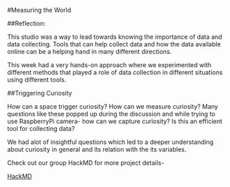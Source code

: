 #Measuring the World

##Reflection:

This studio was a way to lead towards knowing the importance of data and data collecting. Tools that can help collect data and how the data available online can be a helping hand in many different directions.

This week had a very hands-on approach where we experimented with different methods that played a role of data collection in different situations using different tools. 

##Triggering Curiosity 

How can a space trigger curiosity? How can we measure curiosity?
Many questions like these popped up during the discussion and while trying to use RaspberryPi camera- how can we capture curiosity? Is this an efficient tool for collecting data? 

We had alot of insightful questions which led to a deeper understanding about curiosity in general and its relation with the its variables.

Check out our group HackMD for more project details-

[HackMD](https://hackmd.io/6pe4C8EkSCmeJyPlKlmLGQ?view)
